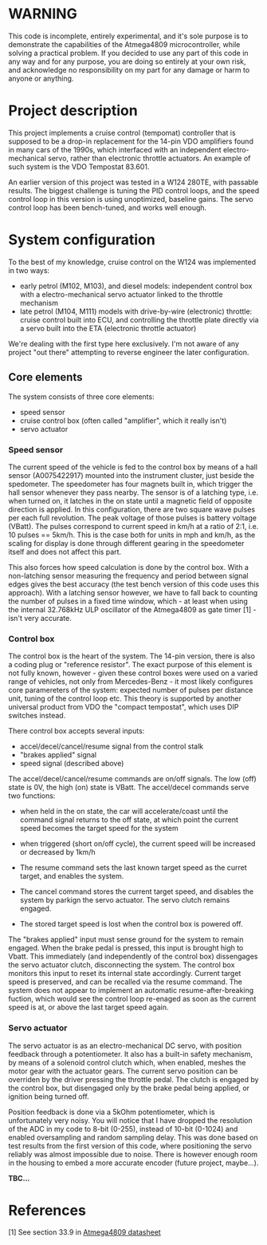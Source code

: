 # WARNING
This code is incomplete, entirely experimental, and it's sole purpose is to demonstrate the capabilities of the Atmega4809 microcontroller, while solving a practical problem.
If you decided to use any part of this code in any way and for any purpose, you are doing so entirely at your own risk, 
and acknowledge no responsibility on my part for any damage or harm to anyone or anything.

# Project description
This project implements a cruise control (tempomat) controller that is supposed to be a drop-in replacement for the 14-pin VDO amplifiers found in many cars of the 1990s, which interfaced with an independent electro-mechanical servo, rather than electronic throttle actuators. An example of such system is the VDO Tempostat 83.601.

An earlier version of this project was tested in a W124 280TE, with passable results.
The biggest challenge is tuning the PID control loops, and the speed control loop in this version is using unoptimized, baseline gains.
The servo control loop has been bench-tuned, and works well enough.

# System configuration
To the best of my knowledge, cruise control on the W124 was implemented in two ways:

* early petrol (M102, M103), and diesel models: independent control box with a electro-mechanical servo actuator linked to the throttle mechanism
* late petrol (M104, M111) models with drive-by-wire (electronic) throttle: cruise control built into ECU, and controlling the throttle plate directly via a servo built into the ETA (electronic throttle actuator)

We're dealing with the first type here exclusively. I'm not aware of any project "out there" attempting to reverse engineer the later configuration.

## Core elements
The system consists of three core elements:

* speed sensor
* cruise control box (often called "amplifier", which it really isn't)
* servo actuator

### Speed sensor
The current speed of the vehicle is fed to the control box by means of a hall sensor (A0075422917) mounted into the instrument cluster, just beside the spedometer. The speedometer has four magnets built in, which trigger the hall sensor whenever they pass nearby. The sensor is of a latching type, i.e. when turned on, it latches in the on state until a magnetic field of opposite direction is applied. In this configuration, there are two square wave pulses per each full revolution. The peak voltage of those pulses is battery voltage (VBatt). The pulses correspond to current speed in km/h at a ratio of 2:1, i.e. 10 pulses == 5km/h. This is the case both for units in mph and km/h, as the scaling for display is done through different gearing in the speedometer itself and does not affect this part.

This also forces how speed calculation is done by the control box. With a non-latching sensor measuring the frequency and period between signal edges gives the best accuracy (the test bench version of this code uses this approach). With a latching sensor however, we have to fall back to counting the number of pulses in a fixed time window, which - at least when using the internal 32.768kHz ULP oscillator of the Atmega4809 as gate timer [1] - isn't very accurate.

### Control box
The control box is the heart of the system. The 14-pin version, there is also a coding plug or "reference resistor". The exact purpose of this element is not fully known, however - given these control boxes were used on a varied range of vehicles, not only from Mercedes-Benz - it most likely configures core paramereters of the system: expected number of pulses per distance unit, tuning of the control loop etc. This theory is supported by another universal product from VDO the "compact tempostat", which uses DIP switches instead.

There control box accepts several inputs:
* accel/decel/cancel/resume signal from the control stalk
* "brakes applied" signal
* speed signal (described above)

The accel/decel/cancel/resume commands are on/off signals. The low (off) state is 0V, the high (on) state is VBatt. The accel/decel commands serve two functions:
* when held in the on state, the car will accelerate/coast until the command signal returns to the off state, at which point the current speed becomes the target speed for the system
* when triggered (short on/off cycle), the current speed will be increased or decreased by 1km/h

* The resume command sets the last known target speed as the curret target, and enables the system.
* The cancel command stores the current target speed, and disables the system by parkign the servo actuator. The servo clutch remains engaged.
* The stored target speed is lost when the control box is powered off.

The "brakes applied" input must sense ground for the system to remain engaged. When the brake pedal is pressed, this input is brought high to Vbatt. This immediately (and independently of the control box) dissengages the servo actuator clutch, disconnecting the system. The control box monitors this input to reset its internal state accordingly. Current target speed is preserved, and can be recalled via the resume command. The system does not appear to implement an automatic resume-after-breaking fuction, which would see the control loop re-enaged as soon as the current speed is at, or above the last target speed again.

### Servo actuator
The servo actuator is as an electro-mechanical DC servo, with position feedback through a potentiometer. It also has a built-in safety mechanism, by means of a solenoid control clutch which, when enabled, meshes the motor gear with the actuator gears. The current servo position can be overriden by the driver pressing the throttle pedal. The clutch is engaged by the control box, but disengaged only by the brake pedal being applied, or ignition being turned off.

Position feedback is done via a 5kOhm potentiometer, which is unfortunately very noisy. You will notice that I have dropped the resolution of the ADC in my code to 8-bit (0-255), instead of 10-bit (0-1024) and enabled oversampling and random sampling delay. This was done based on test results from the first version of this code, where positioning the servo reliably was almost impossible due to noise. There is however enough room in the housing to embed a more accurate encoder (future project, maybe...).

**TBC...**

# References
[1] See section 33.9 in [Atmega4809 datasheet](https://ww1.microchip.com/downloads/en/DeviceDoc/ATmega4808-09-DataSheet-DS40002173C.pdf)